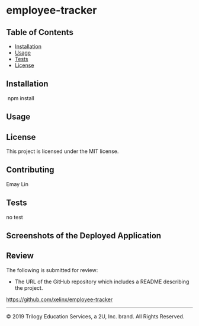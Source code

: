 # employee-tracker



## Table of Contents
  - [Installation](#installation)
  - [Usage](#usage)
  - [Tests](#tests)
  - [License](#license)

## Installation
  ​
npm install

## Usage


## License
This project is licensed under the MIT license.

## Contributing
Emay Lin

## Tests
no test

## Screenshots of the Deployed Application 


## Review

The following is submitted for review:

* The URL of the GitHub repository which includes a README describing the project.

https://github.com/xelinx/employee-tracker


- - -
© 2019 Trilogy Education Services, a 2U, Inc. brand. All Rights Reserved.
